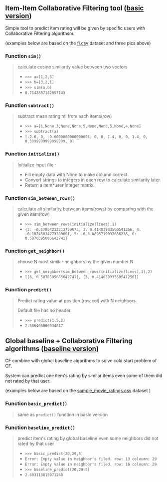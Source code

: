 ## Item-Item Collaborative Filtering tool ([basic version](https://github.com/leihao1/soen691/releases/tag/basic))
Simple tool to predict item rating will be given by specific users
with Collaborative Filtering algorithsm.

(examples below are based on the [fi.csv](https://github.com/leihao1/soen691/blob/master/CollaborativeFiltering/fi.csv) dataset and three pics above)

### Function `sim()`
>calculate cosine similarity value between two vectors
>
>* `>>> a=[1,2,3]`
>* `>>> b=[3,2,1]`
>* `>>> sim(a,b)`
>* `0.7142857142857143`

### Function `subtract()`

>subtract mean rating mi from each items(row)
>
>* `>>> a=[1,None,3,None,None,5,None,None,5,None,4,None]`
>* `>>> subtract(a)`
>* `[-2.6, 0, -0.6000000000000001, 0, 0, 1.4, 0, 0, 1.4, 0, 0.3999999999999999, 0]`

### Function `initialize()`

>Initialize input file : 
>* Fill empty data with None to make column correct.
>* Convert strings to integers in each row to calculate similarity later.
>* Return a item*user integer matrix.
>

### Function `sim_between_rows()`

>calculate all similarity between items(rows) by comparing with the given item(row)
>
>* `>>> sim_between_rows(initialize(lines),1)`
>* `{2: -0.17854212213729673, 3: 0.41403933560541256, 4: -0.10245014273309601, 5: -0.3
>0895719032666236, 6: 0.5870395085642741}`

### Function `get_neighbor()`

>choose N most similar neighbors by the given number N
>
>* `>>> get_neighbor(sim_between_rows(initialize(lines),1),2)`
>* `[[6, 0.5870395085642741], [3, 0.41403933560541256]]`

### Function `predict()`

>Predict rating value at position (row,col) with N neighbors.
>
>Default file has no header.
>
>* `>>> predict(1,5,2)`
>* `2.586406866934817`

## Global baseline + Collaborative Filtering algorithms ([baseline version](https://github.com/leihao1/soen691/releases/tag/baseline))
CF combine with global baseline algorithms to solve cold start problem of CF.

System can predict one item's rating by similar items even some of them did not rated by that user.

(examples below are based on the [sample_movie_ratings.csv](https://github.com/leihao1/soen691/blob/master/CollaborativeFiltering/sample_movie_ratings.csv) dataset )

### Function `basic_predict()`
>same as `predict()` function in basic version 

### Function `baseline_predict()`
>predict item's rating by global baseline even some neighbors did not rated by that user
>* `>>> basic_predict(20,29,5)`
>* `Error: Empty value in neighbor's filed. row: 13 coloumn: 29`
>* `Error: Empty value in neighbor's filed. row: 16 coloumn: 29`
>* `>>> baseline_predict(20,29,5)`
>* `2.603113815971248`


